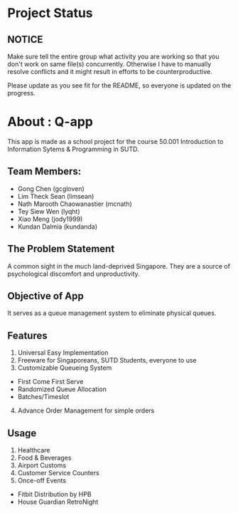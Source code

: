 # Project Status
## NOTICE
Make sure tell the entire group what activity you are working so that you don't work on same file(s) concurrently. Otherwise I have to manually resolve conflicts and it might result in efforts to be counterproductive.

Please update as you see fit for the README, so everyone is updated on the progress.

# About : Q-app
This app is made as a school project for the course 50.001 Introduction to Information Sytems & Programming in SUTD. 

## Team Members:
- Gong Chen (gcgloven)
- Lim Theck Sean (limsean)
- Nath Marooth Chaowanastier (mcnath)
- Tey Siew Wen (lyqht)
- Xiao Meng (jody1999)
- Kundan Dalmia (kundanda)

## The Problem Statement
A common sight in the much land-deprived Singapore. They are a source of psychological discomfort and unproductivity. 

## Objective of App
It serves as a queue management system to eliminate physical queues. 

## Features
1. Universal Easy Implementation
2. Freeware for Singaporeans, SUTD Students, everyone to use
3. Customizable Queueing System
  - First Come First Serve
  - Randomized Queue Allocation
  - Batches/Timeslot

4. Advance Order Management for simple orders

## Usage 
1. Healthcare
2. Food & Beverages 
3. Airport Customs
4. Customer Service Counters
5. Once-off Events 
  - Fitbit Distribution by HPB
  - House Guardian RetroNight
